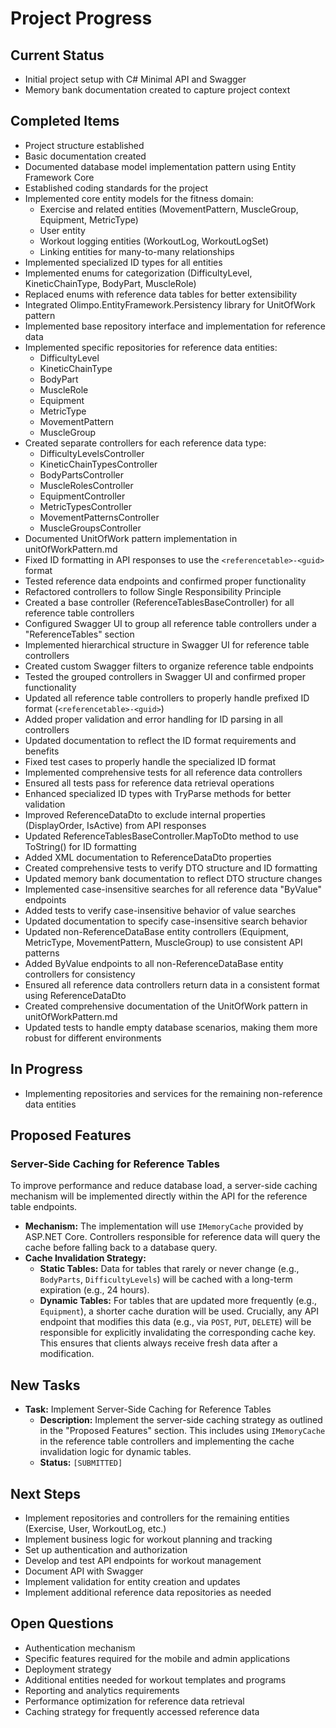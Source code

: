 # Project Progress

## Current Status
- Initial project setup with C# Minimal API and Swagger
- Memory bank documentation created to capture project context

## Completed Items
- Project structure established
- Basic documentation created
- Documented database model implementation pattern using Entity Framework Core
- Established coding standards for the project
- Implemented core entity models for the fitness domain:
  - Exercise and related entities (MovementPattern, MuscleGroup, Equipment, MetricType)
  - User entity
  - Workout logging entities (WorkoutLog, WorkoutLogSet)
  - Linking entities for many-to-many relationships
- Implemented specialized ID types for all entities
- Implemented enums for categorization (DifficultyLevel, KineticChainType, BodyPart, MuscleRole)
- Replaced enums with reference data tables for better extensibility
- Integrated Olimpo.EntityFramework.Persistency library for UnitOfWork pattern
- Implemented base repository interface and implementation for reference data
- Implemented specific repositories for reference data entities:
  - DifficultyLevel
  - KineticChainType
  - BodyPart
  - MuscleRole
  - Equipment
  - MetricType
  - MovementPattern
  - MuscleGroup
- Created separate controllers for each reference data type:
  - DifficultyLevelsController
  - KineticChainTypesController
  - BodyPartsController
  - MuscleRolesController
  - EquipmentController
  - MetricTypesController
  - MovementPatternsController
  - MuscleGroupsController
- Documented UnitOfWork pattern implementation in unitOfWorkPattern.md
- Fixed ID formatting in API responses to use the `<referencetable>-<guid>` format
- Tested reference data endpoints and confirmed proper functionality
- Refactored controllers to follow Single Responsibility Principle
- Created a base controller (ReferenceTablesBaseController) for all reference table controllers
- Configured Swagger UI to group all reference table controllers under a "ReferenceTables" section
- Implemented hierarchical structure in Swagger UI for reference table controllers
- Created custom Swagger filters to organize reference table endpoints
- Tested the grouped controllers in Swagger UI and confirmed proper functionality
- Updated all reference table controllers to properly handle prefixed ID format (`<referencetable>-<guid>`)
- Added proper validation and error handling for ID parsing in all controllers
- Updated documentation to reflect the ID format requirements and benefits
- Fixed test cases to properly handle the specialized ID format
- Implemented comprehensive tests for all reference data controllers
- Ensured all tests pass for reference data retrieval operations
- Enhanced specialized ID types with TryParse methods for better validation
- Improved ReferenceDataDto to exclude internal properties (DisplayOrder, IsActive) from API responses
- Updated ReferenceTablesBaseController.MapToDto method to use ToString() for ID formatting
- Added XML documentation to ReferenceDataDto properties
- Created comprehensive tests to verify DTO structure and ID formatting
- Updated memory bank documentation to reflect DTO structure changes
- Implemented case-insensitive searches for all reference data "ByValue" endpoints
- Added tests to verify case-insensitive behavior of value searches
- Updated documentation to specify case-insensitive search behavior
- Updated non-ReferenceDataBase entity controllers (Equipment, MetricType, MovementPattern, MuscleGroup) to use consistent API patterns
- Added ByValue endpoints to all non-ReferenceDataBase entity controllers for consistency
- Ensured all reference data controllers return data in a consistent format using ReferenceDataDto
- Created comprehensive documentation of the UnitOfWork pattern in unitOfWorkPattern.md
- Updated tests to handle empty database scenarios, making them more robust for different environments

## In Progress
- Implementing repositories and services for the remaining non-reference data entities

## Proposed Features

### Server-Side Caching for Reference Tables

To improve performance and reduce database load, a server-side caching mechanism will be implemented directly within the API for the reference table endpoints.

*   **Mechanism:** The implementation will use `IMemoryCache` provided by ASP.NET Core. Controllers responsible for reference data will query the cache before falling back to a database query.
*   **Cache Invalidation Strategy:**
    *   **Static Tables:** Data for tables that rarely or never change (e.g., `BodyParts`, `DifficultyLevels`) will be cached with a long-term expiration (e.g., 24 hours).
    *   **Dynamic Tables:** For tables that are updated more frequently (e.g., `Equipment`), a shorter cache duration will be used. Crucially, any API endpoint that modifies this data (e.g., via `POST`, `PUT`, `DELETE`) will be responsible for explicitly invalidating the corresponding cache key. This ensures that clients always receive fresh data after a modification.

## New Tasks

*   **Task:** Implement Server-Side Caching for Reference Tables
    *   **Description:** Implement the server-side caching strategy as outlined in the "Proposed Features" section. This includes using `IMemoryCache` in the reference table controllers and implementing the cache invalidation logic for dynamic tables.
    *   **Status:** `[SUBMITTED]`

## Next Steps
- Implement repositories and controllers for the remaining entities (Exercise, User, WorkoutLog, etc.)
- Implement business logic for workout planning and tracking
- Set up authentication and authorization
- Develop and test API endpoints for workout management
- Document API with Swagger
- Implement validation for entity creation and updates
- Implement additional reference data repositories as needed

## Open Questions
- Authentication mechanism
- Specific features required for the mobile and admin applications
- Deployment strategy
- Additional entities needed for workout templates and programs
- Reporting and analytics requirements
- Performance optimization for reference data retrieval
- Caching strategy for frequently accessed reference data
